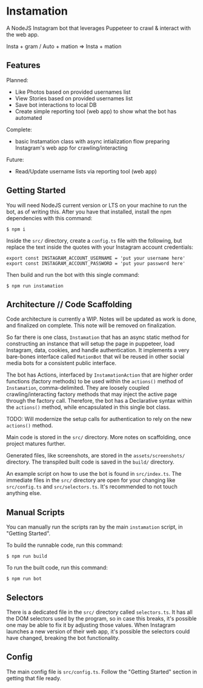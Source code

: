 # Instamation

A NodeJS Instagram bot that leverages Puppeteer to crawl & interact with the web app.

Insta + gram / Auto + mation => Insta + mation

## Features

Planned:
 - Like Photos based on provided usernames list
 - View Stories based on provided usernames list
 - Save bot interactions to local DB
 - Create simple reporting tool (web app) to show what the bot has automated

Complete:
 - basic Instamation class with async intialization flow preparing Instagram's web app for crawling/interacting

Future:
 - Read/Update username lists via reporting tool (web app)

## Getting Started

You will need NodeJS current version or LTS on your machine to run the bot, as of writing this. After you have that installed, install the npm dependencies with this command:

```
$ npm i
```

Inside the `src/` directory, create a `config.ts` file with the following, but replace the text inside the quotes with your Instagram account credentials:
```
export const INSTAGRAM_ACCOUNT_USERNAME = 'put your username here'
export const INSTAGRAM_ACCOUNT_PASSWORD = 'put your password here'
```

Then build and run the bot with this single command:
```
$ npm run instamation
```

## Architecture // Code Scaffolding

Code architecture is currently a WIP. Notes will be updated as work is done, and finalized on complete. This note will be removed on finalization.

So far there is one class, `Instamation` that has an async static method for constructing an instance that will setup the page in puppeteer, load Instagram, data, cookies, and handle authentication. It implements a very bare-bones interface called `MationBot` that wil be reused in other social media bots for a consistent public interface.

The bot has Actions, interfaced by `InstamationAction` that are higher order functions (factory methods) to be used within the `actions()` method of `Instamation`, comma-delimited. They are loosely coupled crawling/interacting factory methods that may inject the active page through the factory call. Therefore, the bot has a Declarative syntax within the `actions()` method, while encapsulated in this single bot class.

TODO: Will modernize the setup calls for authentication to rely on the new `actions()` method.

Main code is stored in the `src/` directory. More notes on scaffolding, once project matures further.

Generated files, like screenshots, are stored in the `assets/screenshots/` directory. The transpiled built code is saved in the `build/` directory.

An example script on how to use the bot is found in `src/index.ts`. The immediate files in the `src/` directory are open for your changing like `src/config.ts` and `src/selectors.ts`. It's recommended to not touch anything else.

## Manual Scripts

You can manually run the scripts ran by the main `instamation` script, in "Getting Started".

To build the runnable code, run this command:
```
$ npm run build
```

To run the built code, run this command:
```
$ npm run bot
```

## Selectors

There is a dedicated file in the `src/` directory called `selectors.ts`. It has all the DOM selectors used by the program, so in case this breaks, it's possible one may be able to fix it by adjusting those values. When Instagram launches a new version of their web app, it's possible the selectors could have changed, breaking the bot functionality.

## Config

The main config file is `src/config.ts`. Follow the "Getting Started" section in getting that file ready.
